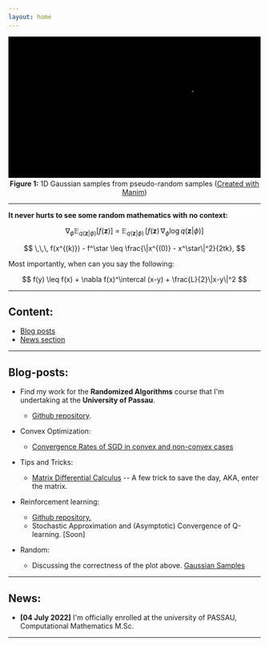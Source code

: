 ```yaml
---
layout: home
---
```




<p align="center">

  <img src="src/GAUSSIAN.gif" alt="Gaussian" style="width: 600px" />
  <br><b>Figure 1:</b> 1D Gaussian samples from pseudo-random samples 
  (<a href="https://github.com/3b1b/manim/">Created with Manim</a>)

</p>



---
**It never hurts to see some random mathematics with no context:**

$$
\nabla_\phi \mathbb{E}_{q(\mathbf{z}|\phi)}\left[ f(\mathbf{z}) \right] ~=~ \mathbb{E}_{q(\mathbf{z}|\phi)}\,[ f(\mathbf{z})\, \nabla_{\phi} \log q(\mathbf{z}|\phi) ] 
$$

$$
\,\,\, f(x^{(k)}) - f^\star \leq \frac{\|x^{(0)} - x^\star\|^2}{2tk}, 
$$

Most importantly, when can you say the following:

$$
f(y) \leq f(x) + \nabla f(x)^\intercal (x-y) + \frac{L}{2}\|x-y\|^2
$$


---
## Content:
* [Blog posts](#blog-posts)
* [News section](#news)


---
## Blog-posts:

* Find my work for the **Randomized Algorithms** course that I'm undertaking at the **University of Passau**.
  * [Github repository](https://github.com/eigenAyoub/randomised-algorithms). 


* Convex Optimization:
  * [Convergence Rates of SGD in convex and non-convex cases](/blogs/SGD)


* Tips and Tricks:
  * [Matrix Differential Calculus](/blogs/enter_the_matrix) -- A few trick to save the day, AKA, enter the matrix.

* Reinforcement learning:
  * [Github repository.](https://github.com/eigenAyoub/reinforcement-learning)
  * Stochastic Approximation and (Asymptotic) Convergence of Q-learning. [Soon]

* Random:
  * Discussing the correctness of the plot above. [Gaussian Samples](/blogs/gaussian_samples)


---
## News:

* **[04 July 2022]** I'm officially enrolled at the university of PASSAU, Computational Mathematics M.Sc.


---